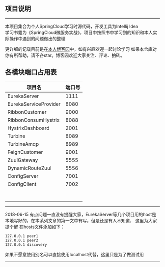 ## 项目说明

----

本项目集合为个人SpringCloud学习时源代码，开发工具为Intellij Idea  
学习书籍为《SpringCloud微服务实战》，项目中按照书中学习到的知识和本人实际操作中遇到的问题做出的整理

更详细的记载目前是在[本人博客园](https://www.cnblogs.com/hellxz)中，如有兴趣欢迎一起讨论学习
如果本仓库对你有所帮助，请不吝star。博客园欢迎大家关注、评论、拍砖。

## 各模块端口占用表

| 项目名                | 端口号 |
| --------------------- | ------ |
| EurekaServer          | 1111   |
| EurekaServiceProvider | 8080   |
| RibbonCustomer        | 9000   |
| RibbonConsumHystrix   | 8088   |
| HystrixDashboard      | 2001   |
| Turbine               | 8089   |
| TurbineAmqp           | 8989   |
| FeignCustomer         | 9001   |
| ZuulGateway           | 5555   |
| DynamicRouteZuul      | 5556   |
| ConfigServer          | 7001   |
| ConfigClient          | 7002   |
|                       |        |
|                       |        |
|                       |        |
|                       |        |
|                       |        |
|                       |        |
|                       |        |
----
2018-06-15
有点问题一直没有提醒大家，EurekaServer等几个项目用的host是本地写好的，在本系列文章的第一文中有写，但是还是有人不知道，
这里为大家提个醒
在hosts文件添加如下：
```
127.0.0.1 peer1
127.0.0.1 peer2
127.0.0.1 discovery
```  
如果不愿意使用别名可以直接使用localhost代替，这里只是为了做测试用

----
